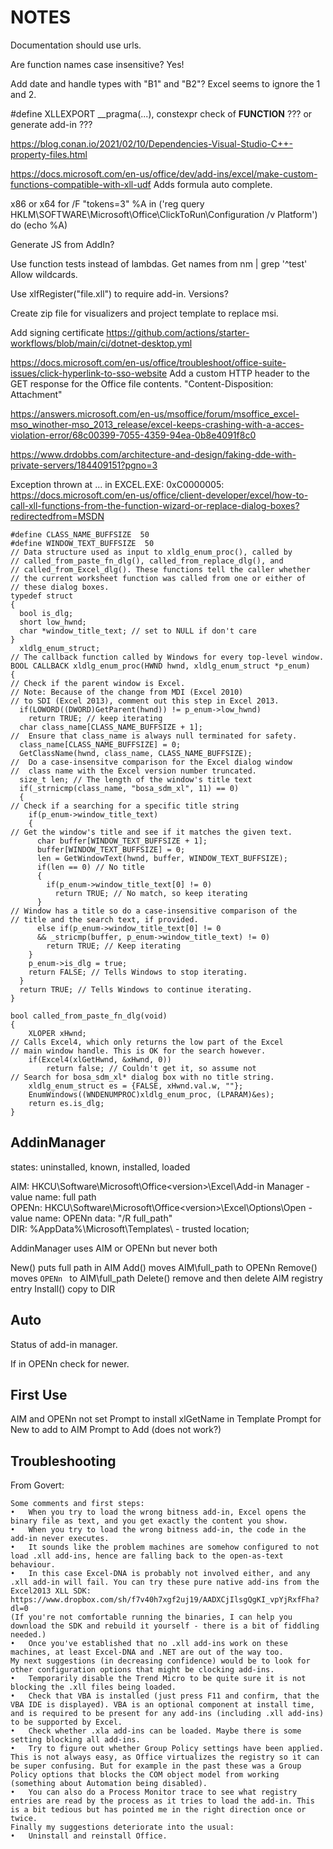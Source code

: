 # NOTES

Documentation should use urls.

Are function names case insensitive? Yes!

Add date and handle types with "B1" and "B2"? Excel seems to ignore the 1 and 2.

#define XLLEXPORT __pragma(...), constexpr check of __FUNCTION__ ??? or generate add-in ???

https://blog.conan.io/2021/02/10/Dependencies-Visual-Studio-C++-property-files.html

https://docs.microsoft.com/en-us/office/dev/add-ins/excel/make-custom-functions-compatible-with-xll-udf
Adds formula auto complete.

x86 or x64
for /F "tokens=3" %A in ('reg query HKLM\SOFTWARE\Microsoft\Office\ClickToRun\Configuration /v Platform') do (echo %A)

Generate JS from AddIn?

Use function tests instead of lambdas.
Get names from nm | grep '^test'
Allow wildcards.

Use xlfRegister("file.xll") to require add-in. Versions?

Create zip file for visualizers and project template to replace msi.

Add signing certificate
https://github.com/actions/starter-workflows/blob/main/ci/dotnet-desktop.yml

https://docs.microsoft.com/en-us/office/troubleshoot/office-suite-issues/click-hyperlink-to-sso-website
Add a custom HTTP header to the GET response for the Office file contents. "Content-Disposition: Attachment"

https://answers.microsoft.com/en-us/msoffice/forum/msoffice_excel-mso_winother-mso_2013_release/excel-keeps-crashing-with-a-acces-violation-error/68c00399-7055-4359-94ea-0b8e4091f8c0

https://www.drdobbs.com/architecture-and-design/faking-dde-with-private-servers/184409151?pgno=3

Exception thrown at ... in EXCEL.EXE: 0xC0000005:
https://docs.microsoft.com/en-us/office/client-developer/excel/how-to-call-xll-functions-from-the-function-wizard-or-replace-dialog-boxes?redirectedfrom=MSDN

```
#define CLASS_NAME_BUFFSIZE  50
#define WINDOW_TEXT_BUFFSIZE  50
// Data structure used as input to xldlg_enum_proc(), called by
// called_from_paste_fn_dlg(), called_from_replace_dlg(), and
// called_from_Excel_dlg(). These functions tell the caller whether
// the current worksheet function was called from one or either of
// these dialog boxes.
typedef struct
{
  bool is_dlg;
  short low_hwnd;
  char *window_title_text; // set to NULL if don't care
}
  xldlg_enum_struct;
// The callback function called by Windows for every top-level window.
BOOL CALLBACK xldlg_enum_proc(HWND hwnd, xldlg_enum_struct *p_enum)
{
// Check if the parent window is Excel.
// Note: Because of the change from MDI (Excel 2010)
// to SDI (Excel 2013), comment out this step in Excel 2013.
  if(LOWORD((DWORD)GetParent(hwnd)) != p_enum->low_hwnd)
    return TRUE; // keep iterating
  char class_name[CLASS_NAME_BUFFSIZE + 1];
//  Ensure that class_name is always null terminated for safety.
  class_name[CLASS_NAME_BUFFSIZE] = 0;
  GetClassName(hwnd, class_name, CLASS_NAME_BUFFSIZE);
//  Do a case-insensitve comparison for the Excel dialog window
//  class name with the Excel version number truncated.
  size_t len; // The length of the window's title text
  if(_strnicmp(class_name, "bosa_sdm_xl", 11) == 0)
  {
// Check if a searching for a specific title string
    if(p_enum->window_title_text) 
    {
// Get the window's title and see if it matches the given text.
      char buffer[WINDOW_TEXT_BUFFSIZE + 1];
      buffer[WINDOW_TEXT_BUFFSIZE] = 0;
      len = GetWindowText(hwnd, buffer, WINDOW_TEXT_BUFFSIZE);
      if(len == 0) // No title
      {
        if(p_enum->window_title_text[0] != 0)
          return TRUE; // No match, so keep iterating
      }
// Window has a title so do a case-insensitive comparison of the
// title and the search text, if provided.
      else if(p_enum->window_title_text[0] != 0
      && _stricmp(buffer, p_enum->window_title_text) != 0)
        return TRUE; // Keep iterating
    }
    p_enum->is_dlg = true;
    return FALSE; // Tells Windows to stop iterating.
  }
  return TRUE; // Tells Windows to continue iterating.
}

bool called_from_paste_fn_dlg(void)
{
    XLOPER xHwnd;
// Calls Excel4, which only returns the low part of the Excel
// main window handle. This is OK for the search however.
    if(Excel4(xlGetHwnd, &xHwnd, 0))
        return false; // Couldn't get it, so assume not
// Search for bosa_sdm_xl* dialog box with no title string.
    xldlg_enum_struct es = {FALSE, xHwnd.val.w, ""};
    EnumWindows((WNDENUMPROC)xldlg_enum_proc, (LPARAM)&es);
    return es.is_dlg;
}
```

## AddinManager

states: uninstalled, known, installed, loaded

AIM: HKCU\Software\Microsoft\Office\<version>\Excel\Add-in Manager
    - value name: full path  
OPENn: HKCU\Software\Microsoft\Office\<version>\Excel\Options\Open<n>
    - value name: OPENn  data: "/R full_path"  
DIR: %AppData%\Microsoft\Templates\ 
    - trusted location;  

AddinManager uses AIM or OPENn but never both

New() puts full path in AIM
Add() moves AIM\full_path to OPENn
Remove() moves `OPENn ` to AIM\full_path
Delete() remove and then delete AIM registry entry
Install() copy to DIR

## Auto<OpenAfter>

Status of add-in manager.

If in OPENn check for newer.

## First Use
AIM and OPENn not set
    Prompt to install xlGetName in Template
    Prompt for New to add to AIM
    Prompt to Add (does not work?)
  
## Troubleshooting
  
From Govert:  
```
Some comments and first steps:
•	When you try to load the wrong bitness add-in, Excel opens the binary file as text, and you get exactly the content you show.
•	When you try to load the wrong bitness add-in, the code in the add-in never executes.
•	It sounds like the problem machines are somehow configured to not load .xll add-ins, hence are falling back to the open-as-text behaviour.
•	In this case Excel-DNA is probably not involved either, and any .xll add-in will fail. You can try these pure native add-ins from the Excel2013 XLL SDK: https://www.dropbox.com/sh/f7v40h7xgf2uj19/AADXCjIlsgQgKI_vpYjRxfFha?dl=0
(If you're not comfortable running the binaries, I can help you download the SDK and rebuild it yourself - there is a bit of fiddling needed.)
•	Once you've established that no .xll add-ins work on these machines, at least Excel-DNA and .NET are out of the way too.
My next suggestions (in decreasing confidence) would be to look for other configuration options that might be clocking add-ins.
•	Temporarily disable the Trend Micro to be quite sure it is not blocking the .xll files being loaded.
•	Check that VBA is installed (just press F11 and confirm, that the VBA IDE is displayed). VBA is an optional component at install time, and is required to be present for any add-ins (including .xll add-ins) to be supported by Excel.
•	Check whether .xla add-ins can be loaded. Maybe there is some setting blocking all add-ins.
•	Try to figure out whether Group Policy settings have been applied. This is not always easy, as Office virtualizes the registry so it can be super confusing. But for example in the past these was a Group Policy options that blocks the COM object model from working (something about Automation being disabled).
•	You can also do a Process Monitor trace to see what registry entries are read by the process as it tries to load the add-in. This is a bit tedious but has pointed me in the right direction once or twice.
Finally my suggestions deteriorate into the usual:
•	Uninstall and reinstall Office.
```
